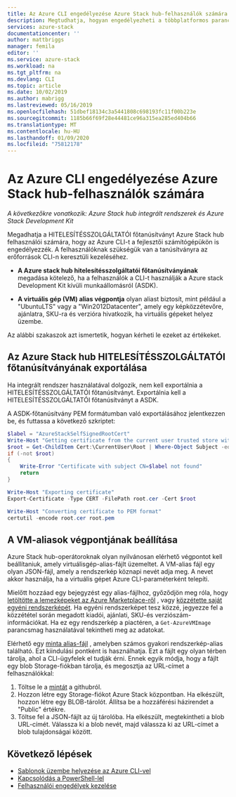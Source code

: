 ```yaml
---
title: Az Azure CLI engedélyezése Azure Stack hub-felhasználók számára | Microsoft Docs
description: Megtudhatja, hogyan engedélyezheti a többplatformos parancssori felületet (CLI) a Azure Stack hub erőforrásainak kezeléséhez és üzembe helyezéséhez.
services: azure-stack
documentationcenter: ''
author: mattbriggs
manager: femila
editor: ''
ms.service: azure-stack
ms.workload: na
ms.tgt_pltfrm: na
ms.devlang: CLI
ms.topic: article
ms.date: 10/02/2019
ms.author: mabrigg
ms.lastreviewed: 05/16/2019
ms.openlocfilehash: 51dbef18134c3a5441808c698193fc11f00b223e
ms.sourcegitcommit: 1185b66f69f28e44481ce96a315ea285ed404b66
ms.translationtype: MT
ms.contentlocale: hu-HU
ms.lasthandoff: 01/09/2020
ms.locfileid: "75812178"
---
```

# <a name="enable-azure-cli-for-azure-stack-hub-users"></a>Az Azure CLI engedélyezése Azure Stack hub-felhasználók számára

*A következőkre vonatkozik: Azure Stack hub integrált rendszerek és Azure Stack Development Kit*

Megadhatja a HITELESÍTÉSSZOLGÁLTATÓI főtanúsítványt Azure Stack hub felhasználói számára, hogy az Azure CLI-t a fejlesztői számítógépükön is engedélyezzék. A felhasználóknak szükségük van a tanúsítványra az erőforrások CLI-n keresztüli kezeléséhez.

 - **A Azure stack hub hitelesítésszolgáltatói főtanúsítványának** megadása kötelező, ha a felhasználók a CLI-t használják a Azure stack Development Kit kívüli munkaállomásról (ASDK).  

 - **A virtuális gép (VM) alias végpontja** olyan aliast biztosít, mint például a "UbuntuLTS" vagy a "Win2012Datacenter", amely egy képközzétevőre, ajánlatra, SKU-ra és verzióra hivatkozik, ha virtuális gépeket helyez üzembe.  

Az alábbi szakaszok azt ismertetik, hogyan kérheti le ezeket az értékeket.

## <a name="export-the-azure-stack-hub-ca-root-certificate"></a>Az Azure Stack hub HITELESÍTÉSSZOLGÁLTATÓI főtanúsítványának exportálása

Ha integrált rendszer használatával dolgozik, nem kell exportálnia a HITELESÍTÉSSZOLGÁLTATÓI főtanúsítványt. Exportálnia kell a HITELESÍTÉSSZOLGÁLTATÓI főtanúsítványt a ASDK.

A ASDK-főtanúsítvány PEM formátumban való exportálásához jelentkezzen be, és futtassa a következő szkriptet:

```powershell
$label = "AzureStackSelfSignedRootCert"
Write-Host "Getting certificate from the current user trusted store with subject CN=$label"
$root = Get-ChildItem Cert:\CurrentUser\Root | Where-Object Subject -eq "CN=$label" | select -First 1
if (-not $root)
{
    Write-Error "Certificate with subject CN=$label not found"
    return
}

Write-Host "Exporting certificate"
Export-Certificate -Type CERT -FilePath root.cer -Cert $root

Write-Host "Converting certificate to PEM format"
certutil -encode root.cer root.pem
```

## <a name="set-up-the-vm-aliases-endpoint"></a>A VM-aliasok végpontjának beállítása

Azure Stack hub-operátoroknak olyan nyilvánosan elérhető végpontot kell beállítaniuk, amely virtuálisgép-alias-fájlt üzemeltet. A VM-alias fájl egy olyan JSON-fájl, amely a rendszerkép köznapi nevét adja meg. A nevet akkor használja, ha a virtuális gépet Azure CLI-paraméterként telepíti.  

Mielőtt hozzáad egy bejegyzést egy alias-fájlhoz, győződjön meg róla, hogy [letöltötte a lemezképeket az Azure Marketplace-ről](azure-stack-download-azure-marketplace-item.md) , vagy [közzétette saját egyéni rendszerképét](azure-stack-add-vm-image.md). Ha egyéni rendszerképet tesz közzé, jegyezze fel a közzététel során megadott kiadói, ajánlati, SKU-és verziószám-információkat. Ha ez egy rendszerkép a piactéren, a `Get-AzureVMImage` parancsmag használatával tekintheti meg az adatokat.  

Elérhető egy [minta alias-fájl](https://raw.githubusercontent.com/Azure/azure-rest-api-specs/master/arm-compute/quickstart-templates/aliases.json) , amelyben számos gyakori rendszerkép-alias található. Ezt kiindulási pontként is használhatja. Ezt a fájlt egy olyan térben tárolja, ahol a CLI-ügyfelek el tudják érni. Ennek egyik módja, hogy a fájlt egy blob Storage-fiókban tárolja, és megosztja az URL-címet a felhasználókkal:

1. Töltse le a [mintát](https://raw.githubusercontent.com/Azure/azure-rest-api-specs/master/arm-compute/quickstart-templates/aliases.json) a githubról.
2. Hozzon létre egy Storage-fiókot Azure Stack központban. Ha elkészült, hozzon létre egy BLOB-tárolót. Állítsa be a hozzáférési házirendet a "Public" értékre.  
3. Töltse fel a JSON-fájlt az új tárolóba. Ha elkészült, megtekintheti a blob URL-címét. Válassza ki a blob nevét, majd válassza ki az URL-címet a blob tulajdonságai között.

## <a name="next-steps"></a>Következő lépések

- [Sablonok üzembe helyezése az Azure CLI-vel](../user/azure-stack-deploy-template-command-line.md )
- [Kapcsolódás a PowerShell-lel](azure-stack-powershell-install.md)
- [Felhasználói engedélyek kezelése](azure-stack-manage-permissions.md)
